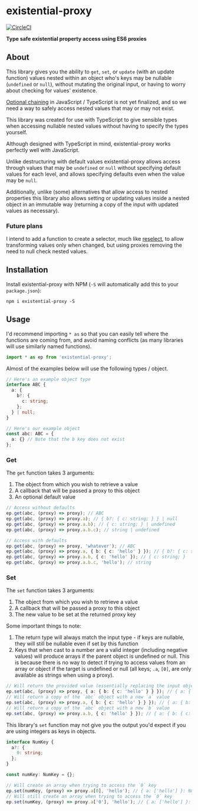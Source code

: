 # existential-proxy

[![CircleCI](https://circleci.com/gh/JakeSidSmith/existential-proxy.svg?style=svg)](https://circleci.com/gh/JakeSidSmith/existential-proxy)

**Type safe existential property access using ES6 proxies**

## About

This library gives you the ability to `get`, `set`, or `update` (with an update function) values nested within an object who's keys may be nullable (`undefined` or `null`), without mutating the original input, or having to worry about checking for values' existence.

[Optional chaining](https://github.com/tc39/proposal-optional-chaining) in JavaScript / TypeScript is not yet finalized, and so we need a way to safely access nested values that may or may not exist.

This library was created for use with TypeScript to give sensible types when accessing nullable nested values without having to specify the types yourself.

Although designed with TypeScript in mind, existential-proxy works perfectly well with JavaScript.

Unlike destructuring with default values existential-proxy allows access through values that may be `undefined` or `null` without specifying default values for each level, and allows specifying defaults even when the value may be `null`.

Additionally, unlike (some) alternatives that allow access to nested properties this library also allows setting or updating values inside a nested object in an immutable way (returning a copy of the input with updated values as necessary).

### Future plans

I intend to add a function to create a selector, much like [reselect](https://github.com/reduxjs/reselect), to allow transforming values only when changed, but using proxies removing the need to null check nested values.

## Installation

Install existential-proxy with NPM (`-S` will automatically add this to your `package.json`):

```shell
npm i existential-proxy -S
```

## Usage

I'd recommend importing `* as` so that you can easily tell where the functions are coming from, and avoid naming conflicts (as many libraries will use similarly named functions).

```typescript
import * as ep from 'existential-proxy';
```

Almost of the examples below will use the following types / object.

```typescript
// Here's an example object type
interface ABC {
  a: {
    b?: {
      c: string;
    };
  } | null;
}

// Here's our example object
const abc: ABC = {
  a: {} // Note that the b key does not exist
};
```

### Get

The `get` function takes 3 arguments:

1. The object from which you wish to retrieve a value
2. A callback that will be passed a proxy to this object
3. An optional default value

```typescript
// Access without defaults
ep.get(abc, (proxy) => proxy); // ABC
ep.get(abc, (proxy) => proxy.a); // { b?: { c: string; } } | null
ep.get(abc, (proxy) => proxy.a.b); // { c: string; } | undefined
ep.get(abc, (proxy) => proxy.a.b.c); // string | undefined

// Access with defaults
ep.get(abc, (proxy) => proxy, 'whatever'); // ABC
ep.get(abc, (proxy) => proxy.a, { b: { c: 'hello' } }); // { b?: { c: string; } } | { b: { c: string; } }
ep.get(abc, (proxy) => proxy.a.b, { c: 'hello' }); // { c: string; }
ep.get(abc, (proxy) => proxy.a.b.c, 'hello'); // string
```

### Set

The `set` function takes 3 arguments:

1. The object from which you wish to retrieve a value
2. A callback that will be passed a proxy to this object
3. The new value to be set at the returned proxy key

Some important things to note:

1. The return type will always match the input type - if keys are nullable, they will still be nullable even if set by this function
2. Keys that when cast to a number are a valid integer (including negative values) will produce arrays if the parent object is undefined or null. This is because there is no way to detect if trying to access values from an array or object if the target is undefined or null (all keys; `.a`, `[0]`, are only available as strings when using a proxy).

```typescript
// Will return the provided value (essentially replacing the input object)
ep.set(abc, (proxy) => proxy, { a: { b: { c: 'hello' } } }); // { a: { b: { c: 'hello' } } }: ABC
// Will return a copy of the `abc` object with a new `a` value
ep.set(abc, (proxy) => proxy.a, { b: { c: 'hello' } } }); // { a: { b: { c: 'hello' } } }: ABC
// Will return a copy of the `abc` object with a new `b` value
ep.set(abc, (proxy) => proxy.a.b, { c: 'hello' } }); // { a: { b: { c: 'hello' } } }: ABC
```

This library's `set` function may not give you the output you'd expect if you are using integers as keys in objects.

```typescript
interface NumKey {
  a?: {
    0: string;
  };
}

const numKey: NumKey = {};

// Will create an array when trying to access the `0` key
ep.set(numKey, (proxy) => proxy.a[0], 'hello'); // { a: ['hello'] }: NumKey
// Will still create an array when trying to access the `0` key
ep.set(numKey, (proxy) => proxy.a['0'], 'hello'); // { a: ['hello'] }: NumKey
```
